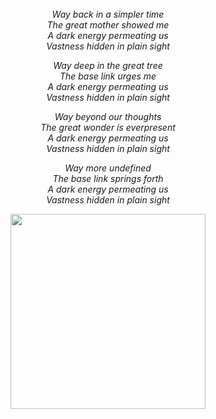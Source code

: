 
<br/>
<br/>
<br/>

<p align='center'><em>
Way back in a simpler time<br/>
The great mother showed me<br/>
A dark energy permeating us<br/>
Vastness hidden in plain sight<br/>
</em></p>

<p align='center'><em>
Way deep in the great tree<br/>
The base link urges me<br/>
A dark energy permeating us<br/>
Vastness hidden in plain sight<br/>
</em></p>

<p align='center'><em>
Way beyond our thoughts<br/>
The great wonder is everpresent<br/>
A dark energy permeating us<br/>
Vastness hidden in plain sight<br/>
</em></p>

<p align='center'><em>
Way more undefined<br/>
The base link springs forth<br/>
A dark energy permeating us<br/>
Vastness hidden in plain sight<br/>
</em></p>

<p align='center'>
  <img src='https://github.com/drumworkteam/.github/blob/make/view/bush.svg?raw=true' height='312'>
</p>
